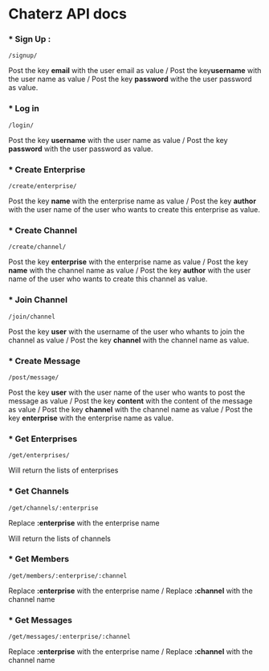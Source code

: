 # Chaterz API docs

### * Sign Up :

`/signup/`

Post the key **email** with the user email as value / Post the key**username** with the user name as value / Post the key **password** withe the user password as value.

### * Log in

`/login/`

Post the key **username** with the user name as value / Post the key **password** with the user password as value.

### * Create Enterprise

`/create/enterprise/`

Post the key **name** with the enterprise name as value / Post the key **author** with the user name of the user who wants to create this enterprise as value.

### * Create Channel

`/create/channel/`

Post the key **enterprise** with the enterprise name as value / Post the key **name** with the channel name as value / Post the key **author** with the user name of the user who wants to create this channel as value.

### * Join Channel

`/join/channel`

Post the key **user** with the username of the user who whants to join the channel as value / Post the key **channel** with the channel name as value.

### * Create Message

`/post/message/`

Post the key **user** with the user name of the user who wants to post the message as value / Post the key **content** with the content of the message as value / Post the key **channel** with the channel name as value / Post the key **enterprise** with the enterprise name as value.

### * Get Enterprises

`/get/enterprises/`

Will return the lists of enterprises

### * Get Channels

`/get/channels/:enterprise`

Replace **:enterprise** with the enterprise name

Will return the lists of channels

### * Get Members

`/get/members/:enterprise/:channel`

Replace **:enterprise** with the enterprise name / Replace **:channel** with the channel name

### * Get Messages

`/get/messages/:enterprise/:channel`

Replace **:enterprise** with the enterprise name / Replace **:channel** with the channel name